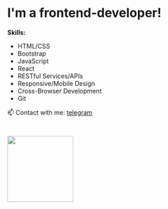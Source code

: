 # I'm a frontend-developer!

**Skills:**
* HTML/CSS
* Bootstrap
* JavaScript
* React
* RESTful Services/APIs
* Responsive/Mobile Design
* Cross-Browser Development
* Git


📫 Contact with me: [telegram](https://t.me/dmitry_barabanov)

# <img src="https://c.tenor.com/8tr_CU6730MAAAAC/web-dev-website-development.gif" width='150px' />

<!--
**dmitry-barabanov/dmitry-barabanov** is a ✨ _special_ ✨ repository because its `README.md` (this file) appears on your GitHub profile.

Here are some ideas to get you started:

- 🔭 I’m currently working on ...
- 🌱 I’m currently learning ...
- 👯 I’m looking to collaborate on ...
- 🤔 I’m looking for help with ...
- 💬 Ask me about ...
- 📫 How to reach me: ...
- 😄 Pronouns: ...
- ⚡ Fun fact: ...
-->
